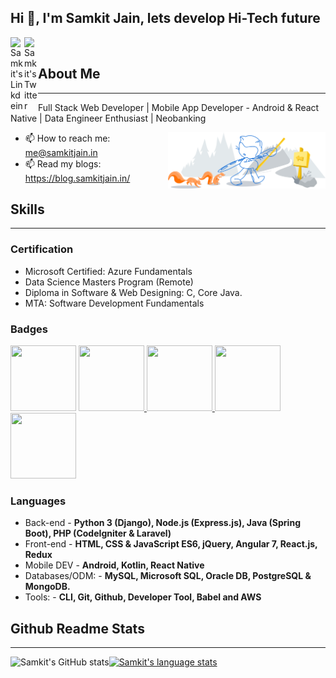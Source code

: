 ## Hi 👋, I'm Samkit Jain, lets develop Hi-Tech future ##

<a href="https://www.linkedin.com/in/samkit5495/">
  <img align="left" alt="Samkit's Linkdein" width="22px" src="https://cdn.jsdelivr.net/npm/simple-icons@v3/icons/linkedin.svg" />
</a>
<a href="https://twitter.com/samkit5495">
  <img align="left" alt="Samkit's Twitter" width="22px" src="https://cdn.jsdelivr.net/npm/simple-icons@v3/icons/twitter.svg" />
</a>
&nbsp;

## About Me ##
----------------------------------------------------------------------------------------------------------------------------
Full Stack Web Developer | Mobile App Developer - Android & React Native | Data Engineer Enthusiast | Neobanking

<img width="50%" align="right" alt="Github" src="https://raw.githubusercontent.com/samkit5495/samkit5495/main/.github/.resources/git-header.svg" />

- 📫 How to reach me: me@samkitjain.in
- 📫 Read my blogs: https://blog.samkitjain.in/

## Skills ##
----------------------------------------------------------------------------------------------------------------------------

### Certification ###
- Microsoft Certified: Azure Fundamentals
- Data Science Masters Program (Remote)
- Diploma in Software & Web Designing: C, Core Java. 
- MTA: Software Development Fundamentals

### Badges ###

<a target="_blank" href="https://www.youracclaim.com/badges/fe2c24a2-fd7a-480c-a69f-3e668d3608f0/embedded"><img width="105" height="105" alt="" src="https://images.youracclaim.com/images/4e5341a0-031a-477d-a3c6-7a641e79dc2c/Hadoop_Data_Found_Level_1_-_CC_-_2019.png"></a>
<a target="_blank" href="https://www.youracclaim.com/badges/4e3e6461-deac-4067-a36b-83d599db5e23/embedded"><img width="105" height="105" alt="" src="https://images.youracclaim.com/images/08216781-93cb-4ba1-8110-8eb3401fa8ce/Docker_Essentials_-_ISDN.png">
</a>
<a target="_blank" href="https://www.youracclaim.com/badges/7b80531d-88c9-40f5-9a1f-67fb1e741d91/embedded"><img width="105" height="105" alt="" src="https://images.youracclaim.com/images/16d5a420-770b-4699-97ec-46708e3680c5/Big_Data_Found_Level_1_-_CC_-_2019.png">
</a>
<a target="_blank" href="https://www.youracclaim.com/badges/f6f18414-236d-41ba-bacf-4c9b520cf42f/embedded"><img width="105" height="105" alt="" src="https://images.youracclaim.com/images/6a254dad-77e5-4e71-8049-94e5c7a15981/azure-fundamentals-600x600.png">
</a>
<a target="_blank" href="https://www.youracclaim.com/badges/0b8e928c-22d5-47fb-a43e-5ec2adce7573/embedded"><img width="105" height="105" alt="" src="https://images.youracclaim.com/images/dd81e911-710a-4657-bbf9-a4d28416257a/MTA_Software_Development_Fundamentals-01-2.png">
</a>

### Languages ###
- Back-end  - **Python 3 (Django), Node.js (Express.js), Java (Spring Boot), PHP (CodeIgniter & Laravel)**
- Front-end - **HTML, CSS & JavaScript ES6, jQuery, Angular 7, React.js, Redux**
- Mobile DEV - **Android, Kotlin, React Native**
- Databases/ODM: - **MySQL, Microsoft SQL, Oracle DB, PostgreSQL & MongoDB.**
- Tools: - **CLI, Git, Github, Developer Tool, Babel and AWS**

## Github Readme Stats ##
----------------------------------------------------------------------------------------------------------------------------
<a href="https://profile-summary-for-github.com/user/samkit5495">
  <img align="left" height="170px" src="https://github-readme-stats.vercel.app/api?username=samkit5495&show_icons=true&line_height=27&count_private=true&include_all_commits=true" alt="Samkit's GitHub stats"/>
  <img src="https://github-readme-stats.vercel.app/api/top-langs/?username=samkit5495&hide_langs_below=5&layout=compact" alt="Samkit's language stats"/>
</a>
